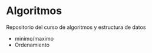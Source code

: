 # Algoritmos

Repositorio del curso de algoritmos y estructura de datos

- minimo/maximo
- Ordenamiento
